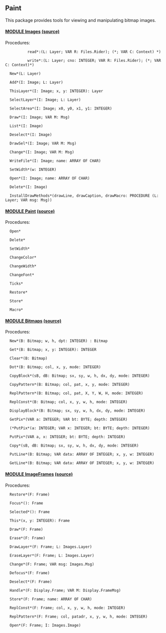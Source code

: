 ## Paint
This package provides tools for viewing and manipulating bitmap images.



#### [MODULE Images](https://github.com/io-core/doc/blob/main/stdlib/Paint/Images.md) [(source)](https://github.com/io-core/Paint/blob/main/Images.Mod)

Procedures:
```
          read*:(L: Layer; VAR R: Files.Rider); (*; VAR C: Context) *)

          write*:(L: Layer; cno: INTEGER; VAR R: Files.Rider); (*; VAR C: Context)*)

  New*(L: Layer)

  Add*(I: Image; L: Layer)

  ThisLayer*(I: Image; x, y: INTEGER): Layer

  SelectLayer*(I: Image; L: Layer)

  SelectArea*(I: Image; x0, y0, x1, y1: INTEGER)

  Draw*(I: Image; VAR M: Msg)

  List*(I: Image)

  Deselect*(I: Image)

  DrawSel*(I: Image; VAR M: Msg)

  Change*(I: Image; VAR M: Msg)

  WriteFile*(I: Image; name: ARRAY OF CHAR)

  SetWidth*(w: INTEGER)

  Open*(I: Image; name: ARRAY OF CHAR)

  Delete*(I: Image)

  InstallDrawMethods*(drawLine, drawCaption, drawMacro: PROCEDURE (L: Layer; VAR msg: Msg))

```


#### [MODULE Paint](https://github.com/io-core/doc/blob/main/stdlib/Paint/Paint.md) [(source)](https://github.com/io-core/Paint/blob/main/Paint.Mod)

Procedures:
```
  Open*

  Delete*

  SetWidth*

  ChangeColor*

  ChangeWidth*

  ChangeFont*

  Ticks*

  Restore*

  Store*

  Macro*

```


#### [MODULE Bitmaps](https://github.com/io-core/doc/blob/main/stdlib/Paint/Bitmaps.md) [(source)](https://github.com/io-core/Paint/blob/main/Bitmaps.Mod)

Procedures:
```
  New*(B: Bitmap; w, h, dpt: INTEGER) : Bitmap

  Get*(B: Bitmap; x, y: INTEGER): INTEGER

  Clear*(B: Bitmap)

  Dot*(B: Bitmap; col, x, y, mode: INTEGER)

  CopyBlock*(sB, dB: Bitmap; sx, sy, w, h, dx, dy, mode: INTEGER)

  CopyPattern*(B: Bitmap; col, pat, x, y, mode: INTEGER)

  ReplPattern*(B: Bitmap; col, pat, X, Y, W, H, mode: INTEGER)

  ReplConst*(B: Bitmap; col, x, y, w, h, mode: INTEGER)

  DisplayBlock*(B: Bitmap; sx, sy, w, h, dx, dy, mode: INTEGER)

  GetPix*(VAR a: INTEGER; VAR bt: BYTE; depth: INTEGER)

  (*PutPix*(a: INTEGER; VAR x: INTEGER; bt: BYTE; depth: INTEGER)

  PutPix*(VAR a, x: INTEGER; bt: BYTE; depth: INTEGER)

  Copy*(sB, dB: Bitmap; sx, sy, w, h, dx, dy, mode: INTEGER)

  PutLine*(B: Bitmap; VAR data: ARRAY OF INTEGER; x, y, w: INTEGER)

  GetLine*(B: Bitmap; VAR data: ARRAY OF INTEGER; x, y, w: INTEGER)

```


#### [MODULE ImageFrames](https://github.com/io-core/doc/blob/main/stdlib/Paint/ImageFrames.md) [(source)](https://github.com/io-core/Paint/blob/main/ImageFrames.Mod)

Procedures:
```
  Restore*(F: Frame)

  Focus*(): Frame

  Selected*(): Frame

  This*(x, y: INTEGER): Frame

  Draw*(F: Frame)

  Erase*(F: Frame)

  DrawLayer*(F: Frame; L: Images.Layer)

  EraseLayer*(F: Frame; L: Images.Layer)

  Change*(F: Frame; VAR msg: Images.Msg)

  Defocus*(F: Frame)

  Deselect*(F: Frame)

  Handle*(F: Display.Frame; VAR M: Display.FrameMsg)

  Store*(F: Frame; name: ARRAY OF CHAR)

  ReplConst*(F: Frame; col, x, y, w, h, mode: INTEGER)

  ReplPattern*(F: Frame; col, patadr, x, y, w, h, mode: INTEGER)

  Open*(F: Frame; I: Images.Image)

```
